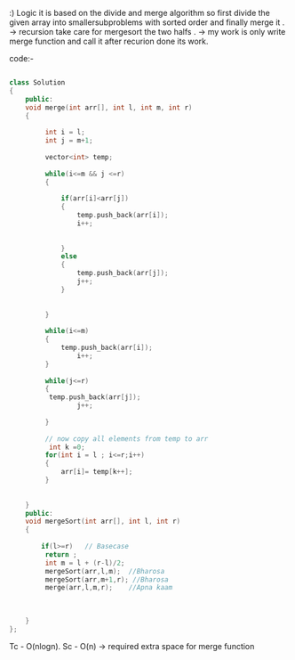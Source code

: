 :) Logic 
it is based on the divide and merge algorithm so first divide the given array into smallersubproblems with sorted order and finally merge it .
-> recursion take care for mergesort the two halfs .
-> my work is only write merge function and call it after recurion done its work.


code:-

```cpp

class Solution
{
    public:
    void merge(int arr[], int l, int m, int r)
    {
            
         int i = l;
         int j = m+1;
         
         vector<int> temp;
         
         while(i<=m && j <=r)
         {
             
             if(arr[i]<arr[j])
             {
                 temp.push_back(arr[i]);
                 i++;
                 
                 
             }
             else
             {
                 temp.push_back(arr[j]);
                 j++;
             }
             
             
         }
         
         while(i<=m)
         {
             temp.push_back(arr[i]);
                 i++;
         }
         
         while(j<=r)
         {
          temp.push_back(arr[j]);
                 j++;
             
         }
         
         // now copy all elements from temp to arr
          int k =0;
         for(int i = l ; i<=r;i++)
         {
             arr[i]= temp[k++];
         }
         
         
    }
    public:
    void mergeSort(int arr[], int l, int r)
    {
        
        if(l>=r)   // Basecase
         return ; 
         int m = l + (r-l)/2;
         mergeSort(arr,l,m);  //Bharosa
         mergeSort(arr,m+1,r); //Bharosa
         merge(arr,l,m,r);    //Apna kaam 
        
        
        
    }
};


```

Tc - O(nlogn).
Sc - O(n) ->  required extra space for merge function  